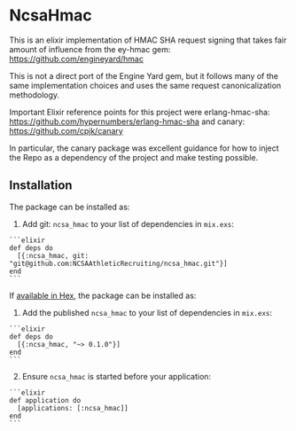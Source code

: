# NcsaHmac

This is an elixir implementation of HMAC SHA request signing that takes fair amount of influence from the ey-hmac gem:
https://github.com/engineyard/hmac

This is not a direct port of the Engine Yard gem, but it follows many of the same implementation choices and uses the same request canonicalization methodology.

Important Elixir reference points for this project were erlang-hmac-sha:
https://github.com/hypernumbers/erlang-hmac-sha
and canary:
https://github.com/cpjk/canary

In particular, the canary package was excellent guidance for how to inject the
Repo as a dependency of the project and make testing possible.

## Installation

The package can be installed as:

  1. Add git: `ncsa_hmac` to your list of dependencies in `mix.exs`:

    ```elixir
    def deps do
      [{:ncsa_hmac, git: "git@github.com:NCSAAthleticRecruiting/ncsa_hmac.git"}]
    end
    ```

If [available in Hex](https://hex.pm/docs/publish), the package can be installed as:

  1. Add the published `ncsa_hmac` to your list of dependencies in `mix.exs`:

    ```elixir
    def deps do
      [{:ncsa_hmac, "~> 0.1.0"}]
    end
    ```

  2. Ensure `ncsa_hmac` is started before your application:

    ```elixir
    def application do
      [applications: [:ncsa_hmac]]
    end
    ```

